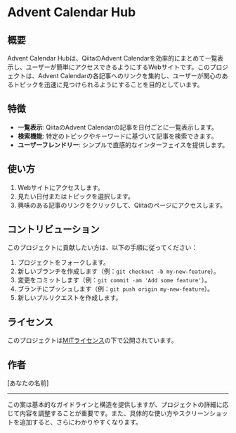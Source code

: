 # Advent Calendar Hub

## 概要
Advent Calendar Hubは、QiitaのAdvent Calendarを効率的にまとめて一覧表示し、ユーザーが簡単にアクセスできるようにするWebサイトです。このプロジェクトは、Advent Calendarの各記事へのリンクを集約し、ユーザーが関心のあるトピックを迅速に見つけられるようにすることを目的としています。

## 特徴
- **一覧表示**: QiitaのAdvent Calendarの記事を日付ごとに一覧表示します。
- **検索機能**: 特定のトピックやキーワードに基づいて記事を検索できます。
- **ユーザーフレンドリー**: シンプルで直感的なインターフェイスを提供します。

## 使い方
1. Webサイトにアクセスします。
2. 見たい日付またはトピックを選択します。
3. 興味のある記事のリンクをクリックして、Qiitaのページにアクセスします。

## コントリビューション
このプロジェクトに貢献したい方は、以下の手順に従ってください：
1. プロジェクトをフォークします。
2. 新しいブランチを作成します（例：`git checkout -b my-new-feature`）。
3. 変更をコミットします（例：`git commit -am 'Add some feature'`）。
4. ブランチにプッシュします（例：`git push origin my-new-feature`）。
5. 新しいプルリクエストを作成します。

## ライセンス
このプロジェクトは[MITライセンス](LICENSE)の下で公開されています。

## 作者
[あなたの名前]

---

この案は基本的なガイドラインと構造を提供しますが、プロジェクトの詳細に応じて内容を調整することが重要です。また、具体的な使い方やスクリーンショットを追加すると、さらにわかりやすくなります。
